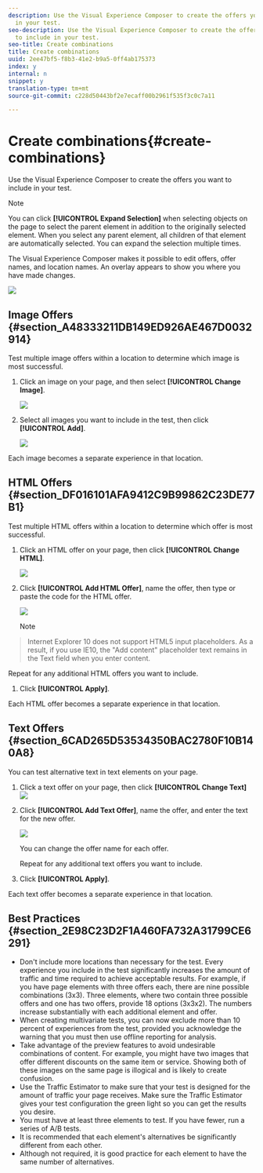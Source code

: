 ```yaml
---
description: Use the Visual Experience Composer to create the offers you want to include
  in your test.
seo-description: Use the Visual Experience Composer to create the offers you want
  to include in your test.
seo-title: Create combinations
title: Create combinations
uuid: 2ee47bf5-f8b3-41e2-b9a5-0ff4ab175373
index: y
internal: n
snippet: y
translation-type: tm+mt
source-git-commit: c228d50443bf2e7ecaff00b2961f535f3c0c7a11

---
```



# Create combinations{#create-combinations}

Use the Visual Experience Composer to create the offers you want to include in your test.

>[!NOTE]
>
>You can click **[!UICONTROL Expand Selection]** when selecting objects on the page to select the parent element in addition to the originally selected element. When you select any parent element, all children of that element are automatically selected. You can expand the selection multiple times.

The Visual Experience Composer makes it possible to edit offers, offer names, and location names. An overlay appears to show you where you have made changes.

![](assets/overlay.png)

## Image Offers {#section_A48333211DB149ED926AE467D0032914}

Test multiple image offers within a location to determine which image is most successful.

1. Click an image on your page, and then select **[!UICONTROL Change Image]**.

   ![](assets/changeimage.png)

1. Select all images you want to include in the test, then click **[!UICONTROL Add]**.

   ![](assets/addimage.png)

Each image becomes a separate experience in that location.

## HTML Offers {#section_DF016101AFA9412C9B99862C23DE77B1}

Test multiple HTML offers within a location to determine which offer is most successful.

1. Click an HTML offer on your page, then click **[!UICONTROL Change HTML]**.

   ![](assets/changehtml.png)

1. Click **[!UICONTROL Add HTML Offer]**, name the offer, then type or paste the code for the HTML offer.

   ![](assets/editoffers.png)

   >[!NOTE]
>
>Internet Explorer 10 does not support HTML5 input placeholders. As a result, if you use IE10, the "Add content" placeholder text remains in the Text field when you enter content.

   Repeat for any additional HTML offers you want to include.

1. Click **[!UICONTROL Apply]**.

Each HTML offer becomes a separate experience in that location.

## Text Offers {#section_6CAD265D53534350BAC2780F10B140A8}

You can test alternative text in text elements on your page.

1. Click a text offer on your page, then click **[!UICONTROL Change Text]** ![](assets/changetext.png)

1. Click **[!UICONTROL Add Text Offer]**, name the offer, and enter the text for the new offer.

   ![](assets/changetexttext.png)

   You can change the offer name for each offer.

   Repeat for any additional text offers you want to include.

1. Click **[!UICONTROL Apply]**.

Each text offer becomes a separate experience in that location.

## Best Practices {#section_2E98C23D2F1A460FA732A31799CE6291}

* Don't include more locations than necessary for the test. Every experience you include in the test significantly increases the amount of traffic and time required to achieve acceptable results. For example, if you have page elements with three offers each, there are nine possible combinations (3x3). Three elements, where two contain three possible offers and one has two offers, provide 18 options (3x3x2). The numbers increase substantially with each additional element and offer.
* When creating multivariate tests, you can now exclude more than 10 percent of experiences from the test, provided you acknowledge the warning that you must then use offline reporting for analysis.
* Take advantage of the preview features to avoid undesirable combinations of content. For example, you might have two images that offer different discounts on the same item or service. Showing both of these images on the same page is illogical and is likely to create confusion.
* Use the Traffic Estimator to make sure that your test is designed for the amount of traffic your page receives. Make sure the Traffic Estimator gives your test configuration the green light so you can get the results you desire.
* You must have at least three elements to test. If you have fewer, run a series of A/B tests.
* It is recommended that each element's alternatives be significantly different from each other.
* Although not required, it is good practice for each element to have the same number of alternatives.

